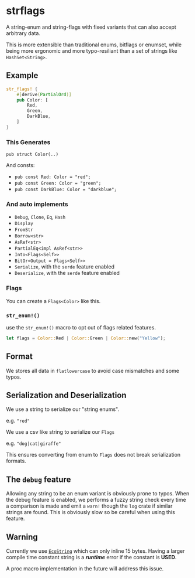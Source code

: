 # strflags

A string-enum and string-flags with fixed variants that can also accept arbitrary data.

This is more extensible than traditional enums, bitflags or enumset,
while being more ergonomic and more typo-resiliant than a set of strings like `HashSet<String>`.

## Example

```rust
str_flags! {
    #[derive(PartialOrd)]
    pub Color: [
        Red,
        Green,
        DarkBlue,
    ]
}
```

### This Generates

`pub struct Color(..)`

And consts:

* `pub const Red: Color = "red";`
* `pub const Green: Color = "green";`
* `pub const DarkBlue: Color = "darkblue";`

### And auto implements

* `Debug`, `Clone`, `Eq`, `Hash`
* `Display`
* `FromStr`
* `Borrow<str>`
* `AsRef<str>`
* `PartialEq<impl AsRef<str>>`
* `Into<Flags<Self>>`
* `BitOr<Output = Flags<Self>>`
* `Serialize`, with the `serde` feature enabled
* `Deserialize`, with the `serde` feature enabled

### Flags

You can create a `Flags<Color>` like this.

### `str_enum!()`

use the `str_enum!()` macro to opt out of flags related features.

```rust
let flags = Color::Red | Color::Green | Color::new("Yellow");
```

## Format

We stores all data in `flatlowercase`
to avoid case mismatches and some typos.

## Serialization and Deserialization

We use a string to serialize our "string enums".

e.g. `"red"`

We use a csv like string to serialize our `Flags`

e.g. `"dog|cat|giraffe"`

This ensures converting from enum to `Flags` does not break serialization formats.

## The `debug` feature

Allowing any string to be an enum variant is obviously prone to typos.
When the debug feature is enabled, we performs a fuzzy string check
every time a comparison is made and emit a `warn!`
though the `log` crate
if similar strings are found.
This is obviously slow so be careful when using this feature.

## Warning

Currently we use [`EcoString`](https://docs.rs/ecow/latest/ecow/string/struct.EcoString.html)
which can only inline 15 bytes. Having a larger compile time constant string
is a ***runtime*** error if the constant is **USED**.

A proc macro implementation in the future will address this issue.
